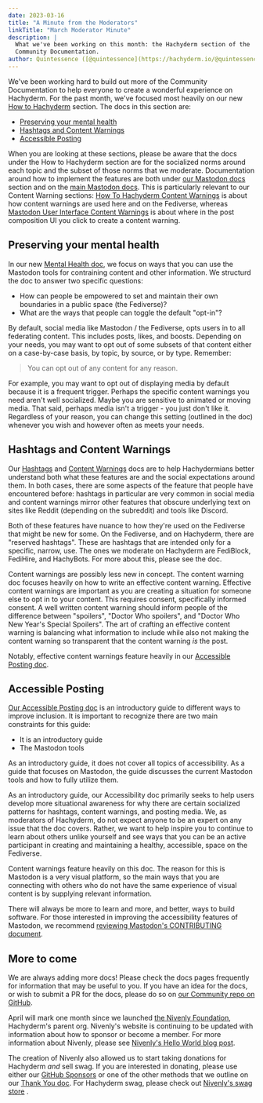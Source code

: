 ```yaml
---
date: 2023-03-16
title: "A Minute from the Moderators"
linkTitle: "March Moderator Minute"
description: |
  What we've been working on this month: the Hachyderm section of the
  Community Documentation.
author: Quintessence ([@quintessence](https://hachyderm.io/@quintessence))
---
```


We've been working hard to build out more of the Community Documentation to help
everyone to create a wonderful experience on Hachyderm. For the past month, we've
focused most heavily on our new [How to Hachyderm](/docs/hachyderm/)
section. The docs in this section are:

- [Preserving your mental health](#preserving-your-mental-health)
- [Hashtags and Content Warnings](#hashtags-and-content-warnings)
- [Accessible Posting](#accessible-posting)

When you are looking at these sections, please be aware that the docs under the
How to Hachyderm section are for the socialized norms around each topic and the
subset of those norms that we moderate. Documentation around how to implement
the features are both under [our Mastodon docs](/docs/mastodon/) section and on
the [main Mastodon docs](https://docs.joinmastodon.org/). This is particularly
relevant to our Content Warning sections: 
[How To Hachyderm <i class="fas fa-arrow-right"></i> Content Warnings](/docs/hachyderm/content-warnings/)
is about how content warnings are used here and on the Fediverse, whereas
[Mastodon <i class="fas fa-arrow-right"></i> User Interface <i class="fas fa-arrow-right"></i> Content Warnings](/docs/mastodon/user/content-warnings/)
is about where in the post composition UI you click to create a content warning.

## Preserving your mental health

In our new [Mental Health doc](/docs/hachyderm/mental-health/), we focus on ways that you
can use the Mastodon tools for contraining content and other information. We structurd the
doc to answer two specific questions:

* How can people be empowered to set and maintain their own boundaries in a public space (the Fediverse)?
* What are the ways that people can toggle the default "opt-in"?

By default, social media like Mastodon / the Fediverse, opts users in to all
federating content. This includes posts, likes, and boosts. Depending on your
needs, you may want to opt out of some subsets of that content either on a
case-by-case basis, by topic, by source, or by type. Remember:

> You can opt out of any content for any reason.

For example, you may want to opt out of displaying media by default because it is
a frequent trigger. Perhaps the specific content warnings you
need aren't well socialized. Maybe you are sensitive to animated or moving
media. That said, perhaps media isn't a trigger - you just don't like it.
Regardless of your reason, you can change this setting (outlined in the doc)
whenever you wish and however often as meets your needs.

## Hashtags and Content Warnings

Our [Hashtags](/docs/hachyderm/hashtags/) and [Content Warnings](/docs/hachyderm/content-warnings)
docs are to help Hachydermians better understand both what these features are
and the social expectations around them. In both cases, there are some aspects
of the feature that people have encountered before: hashtags in particular are
very common in social media and content warnings mirror other features that
obscure underlying text on sites like Reddit (depending on the subreddit) and
tools like Discord.

Both of these features have nuance to how they're used on the Fediverse that
might be new for some. On the Fediverse, and on Hachyderm, there are "reserved
hashtags". These are hashtags that are intended only for a specific, narrow, use.
The ones we moderate on Hachyderm are FediBlock, FediHire, and HachyBots. For
more about this, please see the doc.

Content warnings are possibly less new in concept. The content warning doc
focuses heavily on how to write an effective content warning. Effective
content warnings are important as you are creating a situation for someone
else to opt in to your content. This requires consent, specifically informed
consent. A well written content warning should inform people of the difference
between "spoilers", "Doctor Who spoilers", and "Doctor Who New Year's Special Spoilers".
The art of crafting an effective content warning is balancing what information
to include while also not making the content warning so transparent that the
content warning _is_ the post.

Notably, effective content warnings feature heavily in our
[Accessible Posting doc](/docs/hachyderm/accessible-posts/).

## Accessible Posting

[Our Accessible Posting doc](/docs/hachyderm/accessible-posts/) is an introductory
guide to different ways to improve inclusion. It is important to recognize there are
two main constraints for this guide:

* It is an introductory guide
* The Mastodon tools

As an introductory guide, it does not cover all topics of accessibility. As a
guide that focuses on Mastodon, the guide discusses the current Mastodon tools
and how to fully utilize them.

As an introductory guide, our Accessibility doc primarily seeks to help
users develop more situational awareness for why there are certain socialized
patterns for hashtags, content warnings, and posting media. We, as moderators
of Hachyderm, do not expect anyone to be an expert on any issue that the doc
covers. Rather, we want to help inspire you to continue to learn about
others unlike yourself and see ways that you can be an active participant
in creating and maintaining a healthy, accessible, space on the Fediverse.

Content warnings feature heavily on this doc. The reason for this is
Mastodon is a very visual platform, so the main ways that you are
connecting with others who do not have the same experience of visual
content is by supplying relevant information.

There will always be more to learn and more, and better, ways to build
software. For those interested in improving the accessibility features
of Mastodon, we recommend [reviewing Mastodon's CONTRIBUTING document](https://github.com/mastodon/mastodon/blob/main/CONTRIBUTING.md).

## More to come <!-- omit from toc -->

We are always adding more docs! Please check the docs pages frequently
for information that may be useful to you. If you have an idea for the
docs, or wish to submit a PR for the docs, please do so on
[our Community repo on GitHub](https://github.com/hachyderm/community/).

April will mark one month since we launched [the Nivenly Foundation](https://nivenly.org.),
Hachyderm's parent org. Nivenly's website is continuing to be updated with
information about how to sponsor or become a member. For more information
about Nivenly, please see [Nivenly's Hello World blog post](https://nivenly.org/blog/2023/03/01/nivenly.helloworld/).

The creation of Nivenly also allowed us to start taking donations for
Hachyderm _and_ sell swag. If you are interested in donating, please
use either our [GitHub Sponsors](https://github.com/sponsors/hachyderm) <i class="fa-brands fa-github"></i>
or one of the other methods that we outline on our [Thank You doc](/docs/thank-you/).
For Hachyderm swag, please check out [Nivenly's swag store](https://nivenly.myspreadshop.com/) <i class="fa-solid fa-shirt"></i> .
